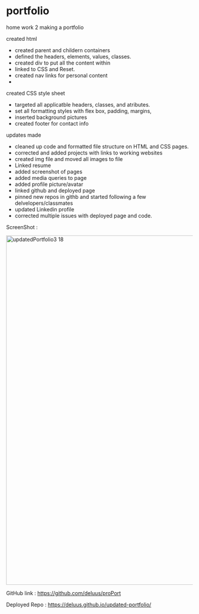 # portfolio
home work 2 making a portfolio 

created html
 - created parent and childern containers
 - defined the headers, elements, values, classes.
 - created div to put all the content within
 - linked to CSS and Reset.
 - created nav links for personal content
 -


created CSS style sheet
 - targeted all applicatble headers, classes, and atributes.
 - set all formatting styles with flex box, padding, margins,
 - inserted background pictures
 - created footer for contact info

updates made

- cleaned up code and formatted file structure on HTML and CSS pages.
- corrected and added projects with links to working websites
- created img file and moved all images to file
- Linked resume 
- added screenshot of pages
- added media queries to page
- added profile picture/avatar
- linked github and deployed page
- pinned new repos in githb and started following a few delvelopers/classmates
- updated Linkedin profile
- corrected multiple issues with deployed page and code.


ScreenShot :

<img width="944" alt="updatedPortfolio3 18" src="https://user-images.githubusercontent.com/91577221/159038981-4fca29d4-7f68-47cd-93a6-43c332549be7.png">



GitHub link : https://github.com/deluus/proPort



Deployed Repo :  https://deluus.github.io/updated-portfolio/

